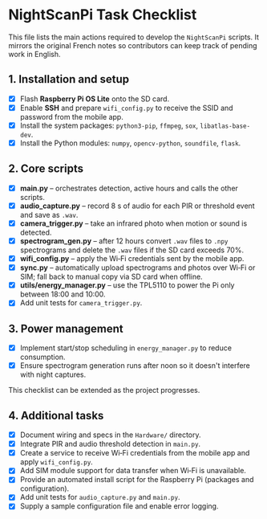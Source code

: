 # NightScanPi Task Checklist

This file lists the main actions required to develop the `NightScanPi` scripts.
It mirrors the original French notes so contributors can keep track of pending
work in English.

## 1. Installation and setup
- [x] Flash **Raspberry Pi OS Lite** onto the SD card.
- [x] Enable **SSH** and prepare `wifi_config.py` to receive the SSID and
  password from the mobile app.
- [x] Install the system packages: `python3-pip`, `ffmpeg`, `sox`,
  `libatlas-base-dev`.
- [x] Install the Python modules: `numpy`, `opencv-python`, `soundfile`, `flask`.

## 2. Core scripts
- [x] **main.py** &ndash; orchestrates detection, active hours and calls the
  other scripts.
- [x] **audio_capture.py** &ndash; record 8 s of audio for each PIR or threshold
  event and save as `.wav`.
- [x] **camera_trigger.py** &ndash; take an infrared photo when motion or sound
  is detected.
- [x] **spectrogram_gen.py** &ndash; after 12 hours convert `.wav` files to
  `.npy` spectrograms and delete the `.wav` files if the SD card exceeds 70%.
- [x] **wifi_config.py** &ndash; apply the Wi‑Fi credentials sent by the mobile
  app.
- [x] **sync.py** &ndash; automatically upload spectrograms and photos over Wi‑Fi
  or SIM; fall back to manual copy via SD card when offline.
- [x] **utils/energy_manager.py** &ndash; use the TPL5110 to power the Pi only
  between 18:00 and 10:00.
- [x] Add unit tests for `camera_trigger.py`.

## 3. Power management
- [x] Implement start/stop scheduling in `energy_manager.py` to reduce
  consumption.
- [x] Ensure spectrogram generation runs after noon so it doesn't interfere with
  night captures.

This checklist can be extended as the project progresses.

## 4. Additional tasks
- [x] Document wiring and specs in the `Hardware/` directory.
- [x] Integrate PIR and audio threshold detection in `main.py`.
- [x] Create a service to receive Wi‑Fi credentials from the mobile app and apply
  `wifi_config.py`.
- [x] Add SIM module support for data transfer when Wi‑Fi is unavailable.
- [x] Provide an automated install script for the Raspberry Pi (packages and
  configuration).
- [x] Add unit tests for `audio_capture.py` and `main.py`.
- [x] Supply a sample configuration file and enable error logging.
